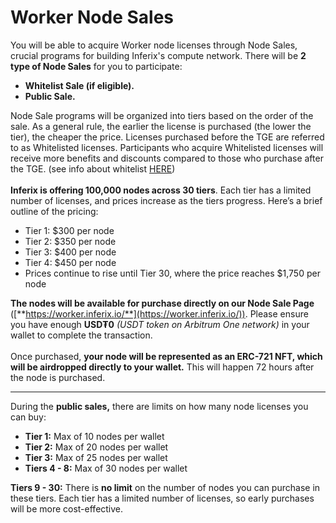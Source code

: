 # Worker Node Sales

You will be able to acquire Worker node licenses through Node Sales, crucial programs for building Inferix's compute network. There will be **2 type of Node Sales** for you to participate:

* **Whitelist Sale (if eligible).**
* **Public Sale.**

Node Sale programs will be organized into tiers based on the order of the sale. As a general rule, the earlier the license is purchased (the lower the tier), the cheaper the price.  Licenses purchased before the TGE are referred to as Whitelisted licenses. Participants who acquire Whitelisted licenses will receive more benefits and discounts compared to those who purchase after the TGE. (see info about whitelist [HERE](../../verifier-node-guide/verifier-node-sales/verifier-node-purchase-faq.md))\
\
**Inferix is offering 100,000 nodes across 30 tiers**. Each tier has a limited number of licenses, and prices increase as the tiers progress. Here’s a brief outline of the pricing:

* Tier 1: $300 per node
* Tier 2: $350 per node
* Tier 3: $400 per node
* Tier 4: $450 per node
* Prices continue to rise until Tier 30, where the price reaches $1,750 per node

**The nodes will be available for purchase directly on our Node Sale Page** ([**https://worker.inferix.io/**](https://worker.inferix.io/)). Please ensure you have enough **USD₮0** _(USDT token on Arbitrum One network)_ in your wallet to complete the transaction.\
\
Once purchased, **your node will be represented as an ERC-721 NFT, which will be airdropped directly to your wallet.** This will happen 72 hours after the node is purchased.

***

During the **public sales,** there are limits on how many node licenses you can buy:&#x20;

* **Tier 1:** Max of 10 nodes per wallet
* **Tier 2:** Max of 20 nodes per wallet
* **Tier 3:** Max of 25 nodes per wallet
* **Tiers 4 - 8:** Max of 30 nodes per wallet

**Tiers 9 - 30:** There is **no limit** on the number of nodes you can purchase in these tiers. Each tier has a limited number of licenses, so early purchases will be more cost-effective. &#x20;

